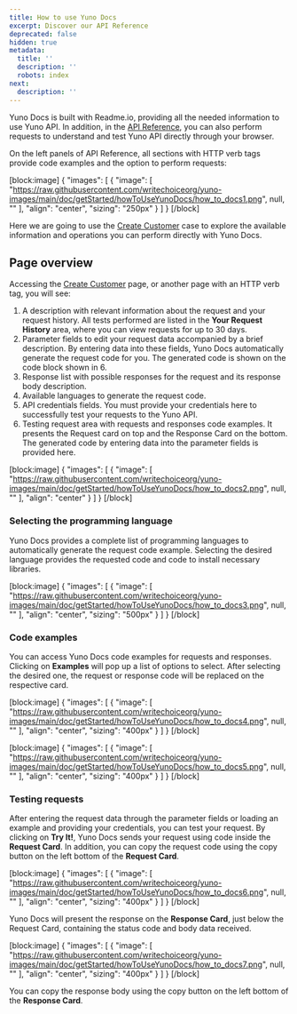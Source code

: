 ```yaml
---
title: How to use Yuno Docs
excerpt: Discover our API Reference
deprecated: false
hidden: true
metadata:
  title: ''
  description: ''
  robots: index
next:
  description: ''
---
```

Yuno Docs is built with Readme.io, providing all the needed information to use Yuno API. In addition, in the [API Reference](ref:introduction), you can also perform requests to understand and test Yuno API directly through your browser.

On the left panels of API Reference, all sections with  HTTP verb tags provide code examples and the option to perform requests:

[block:image]
{
  "images": [
    {
      "image": [
        "https://raw.githubusercontent.com/writechoiceorg/yuno-images/main/doc/getStarted/howToUseYunoDocs/how_to_docs1.png",
        null,
        ""
      ],
      "align": "center",
      "sizing": "250px"
    }
  ]
}
[/block]

Here we are going to use the [Create Customer](ref:create-customer) case to explore the available information and operations you can perform directly with Yuno Docs.

## Page overview

Accessing the [Create Customer](ref:create-customer) page, or another page with an HTTP verb tag, you will see:

1. A description with relevant information about the request and your request history. All tests performed are listed in the **Your Request History** area, where you can view requests for up to 30 days.
2. Parameter fields to edit your request data accompanied by a brief description. By entering data into these fields, Yuno Docs automatically generate the request code for you. The generated code is shown on the code block shown in 6.
3. Response list with possible responses for the request and its response body description.
4. Available languages to generate the request code.
5. API credentials fields. You must provide your credentials here to successfully test your requests to the Yuno API.
6. Testing request area with requests and responses code examples. It presents the Request card on top and the Response Card on the bottom. The generated code by entering data into the parameter fields is provided here.

[block:image]
{
  "images": [
    {
      "image": [
        "https://raw.githubusercontent.com/writechoiceorg/yuno-images/main/doc/getStarted/howToUseYunoDocs/how_to_docs2.png",
        null,
        ""
      ],
      "align": "center"
    }
  ]
}
[/block]

### Selecting the programming language

Yuno Docs provides a complete list of programming languages to automatically generate the request code example. Selecting the desired language provides the requested code and code to install necessary libraries.

[block:image]
{
  "images": [
    {
      "image": [
        "https://raw.githubusercontent.com/writechoiceorg/yuno-images/main/doc/getStarted/howToUseYunoDocs/how_to_docs3.png",
        null,
        ""
      ],
      "align": "center",
      "sizing": "500px"
    }
  ]
}
[/block]

### Code examples

You can access Yuno Docs code examples for requests and responses. Clicking on **Examples** will pop up a list of options to select. After selecting the desired one, the request or response code will be replaced on the respective card.

[block:image]
{
  "images": [
    {
      "image": [
        "https://raw.githubusercontent.com/writechoiceorg/yuno-images/main/doc/getStarted/howToUseYunoDocs/how_to_docs4.png",
        null,
        ""
      ],
      "align": "center",
      "sizing": "400px"
    }
  ]
}
[/block]

[block:image]
{
  "images": [
    {
      "image": [
        "https://raw.githubusercontent.com/writechoiceorg/yuno-images/main/doc/getStarted/howToUseYunoDocs/how_to_docs5.png",
        null,
        ""
      ],
      "align": "center",
      "sizing": "400px"
    }
  ]
}
[/block]

### Testing requests

After entering the request data through the parameter fields or loading an example and providing your credentials, you can test your request. By clicking on **Try It!**, Yuno Docs sends your request using code inside the **Request Card**. In addition, you can copy the request code using the copy button on the left bottom of the **Request Card**.

[block:image]
{
  "images": [
    {
      "image": [
        "https://raw.githubusercontent.com/writechoiceorg/yuno-images/main/doc/getStarted/howToUseYunoDocs/how_to_docs6.png",
        null,
        ""
      ],
      "align": "center",
      "sizing": "400px"
    }
  ]
}
[/block]

Yuno Docs will present the response on the **Response Card**, just below the Request Card, containing the status code and body data received.

[block:image]
{
  "images": [
    {
      "image": [
        "https://raw.githubusercontent.com/writechoiceorg/yuno-images/main/doc/getStarted/howToUseYunoDocs/how_to_docs7.png",
        null,
        ""
      ],
      "align": "center",
      "sizing": "400px"
    }
  ]
}
[/block]

You can copy the response body using the copy button on the left bottom of the **Response Card**.